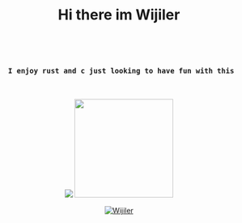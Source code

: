 <h1 align="center"> Hi there im Wijiler </h1>
<br>
<pre align="center">
  <h4> I enjoy rust and c just looking to have fun with this</h4>
</pre>
<p align="center">
  <img src="https://github-readme-stats.vercel.app/api?username=wijiler&hide_border=true&theme=nord" />
  <img src="https://github-readme-stats.vercel.app/api/top-langs/?username=wijiler&layout=compact&hide_border=true&t&card_width=250&theme=nord" height="195rem" />
</p>

<p align="center">
  <p align="center"> <a href="https://github.com/Wijiler"><img src="https://github-profile-trophy.vercel.app/?username=Wijiler&margin-w=5&theme=nord" alt="Wijiler" /></a> </p>
</p>


